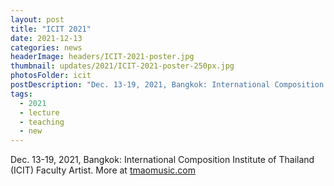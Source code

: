 ```yaml
---
layout: post
title: "ICIT 2021"
date: 2021-12-13
categories: news
headerImage: headers/ICIT-2021-poster.jpg
thumbnail: updates/2021/ICIT-2021-poster-250px.jpg
photosFolder: icit
postDescription: "Dec. 13-19, 2021, Bangkok: International Composition Institute of Thailand (ICIT) Faculty Artist."
tags:
  - 2021
  - lecture
  - teaching
  - new
---
```


Dec. 13-19, 2021, Bangkok: International Composition Institute of Thailand (ICIT) Faculty Artist. More at [tmaomusic.com](https://www.tmaomusic.com/icit2021)
